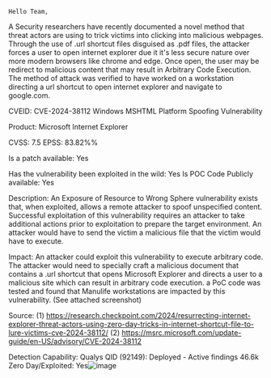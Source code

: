 	Hello Team,

A Security researchers have recently documented a novel method that threat actors are using to trick victims into clicking into malicious webpages. Through the use of .url shortcut files disguised as .pdf files, the attacker forces a user to open internet explorer due it it's less secure nature over more modern browsers like chrome and edge. Once open, the user may be redirect to malicious content that may result in Arbitrary Code Execution.  The method of attack was verified to have worked on a workstation directing a url shortcut to open internet explorer and navigate to google.com.

CVEID: CVE-2024-38112 Windows MSHTML Platform Spoofing Vulnerability

Product:
Microsoft Internet Explorer

CVSS: 7.5
EPSS: 83.82%%

Is a patch available: Yes

Has the vulnerability been exploited in the wild: Yes
Is POC Code Publicly available: Yes

Description:
An Exposure of Resource to Wrong Sphere vulnerability exists that, when exploited, allows a remote attacker to spoof unspecified content. Successful exploitation of this vulnerability requires an attacker to take additional actions prior to exploitation to prepare the target environment.  An attacker would have to send the victim a malicious file that the victim would have to execute.

Impact: 
An attacker could exploit this vulnerability to execute arbitrary code. The attacker would need to specially craft a malicious document that contains a .url shortcut that opens Microsoft Explorer and directs a user to a malicious site which can result in arbitrary code execution. a PoC code was tested and found that Manulife workstations are impacted by this vulnerability. (See attached screenshot)

Source:
(1) https://research.checkpoint.com/2024/resurrecting-internet-explorer-threat-actors-using-zero-day-tricks-in-internet-shortcut-file-to-lure-victims-cve-2024-38112/
(2) https://msrc.microsoft.com/update-guide/en-US/advisory/CVE-2024-38112

Detection Capability:
Qualys QID (92149): Deployed - Active findings 46.6k
Zero Day/Exploited: Yes![image](https://github.com/SimminsVuln/temprepo/assets/147641659/6cf5672a-348f-45a8-b8c8-bd2f66fe0c69)
